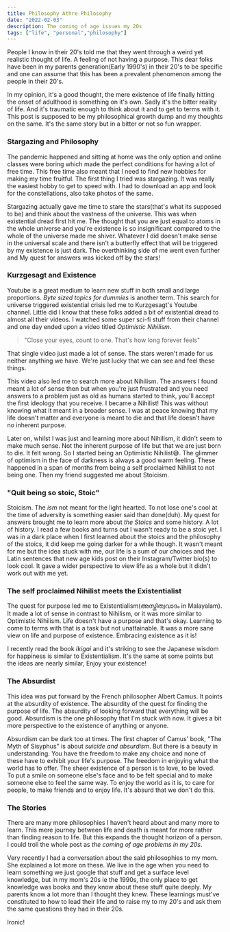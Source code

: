 ```yaml
---
title: Philosophy Athre Philosophy
date: "2022-02-03"
description: The coming of age issues my 20s
tags: ["life", "personal","philosophy"]
---
```


People I know in their 20's told me that they went through a weird yet realistic thought of life. A feeling of not having a purpose. This dear folks have been in my parents generation(Early 1990's) in their 20's to be specific and one can assume that this has been a prevalent phenomenon among the people in their 20's.

In my opinion, it's a good thought, the mere existence of life finally hitting the onset of adulthood is something on it's own. Sadly it's the bitter reality of life. And it's traumatic enough to think about it and to get to terms with it. This post is supposed to be my philosophical growth dump and my thoughts on the same. It's the same story but in a bitter or not so fun wrapper.

### Stargazing and Philosophy

The pandemic happened and sitting at home was the only option and online classes were boring which made the perfect conditions for having a lot of free time. This free time also meant that I need to find new hobbies for making my time fruitful. The first thing I tried was stargazing. It was really the easiest hobby to get to speed with. I had to download an app and look for the constellations, also take photos of the same. 

Stargazing actually gave me time to stare the stars(that's what its supposed to be) and think about the vastness of the universe. This was when existential dread first hit me. The thought that you are just equal to atoms in the whole universe and you're existence is so insignificant compared to the whole of the universe made me shiver. Whatever I did doesn't make sense in the universal scale and there isn't a butterfly effect that will be triggered by my existence is just dark. The overthinking side of me went even further and My quest for answers was kicked off by the stars!

### Kurzgesagt and Existence

Youtube is a great medium to learn new stuff in both small and large proportions. _Byte sized topics for dummies_ is another term. This search for universe triggered existential crisis led me to Kurzgesagt's Youtube channel. Little did I know that these folks added a bit of existential dread to almost all their videos. I watched some super sci-fi stuff from their channel and one day ended upon a video titled  _Optimistic Nihilism_. 

> "Close your eyes, count to one. That's how long forever feels"

That single video just made a lot of sense. The stars weren't made for us neither anything we have. We're just lucky that we can see and feel these things. 

This video also led me to search more about Nihilism. The answers I found meant a lot of sense then but when you're just frustrated and you need answers to a problem just as old as humans started to think, you'll accept the first ideology that you receive. I became a Nihilist! This was without knowing what it meant in a broader sense. I was at peace knowing that my life doesn't matter and everyone is meant to die and that life doesn't have no inherent purpose. 

Later on, whilst I was just and learning more about Nihilism, it didn't seem to make much sense. Not the inherent purpose of life but that we are just born to die. It felt wrong. So I started being an Optimistic Nihilist:sweat_smile:. The glimmer of optimism in the face of darkness is always a good warm feeling.
These happened in a span of months from being a self proclaimed Nihilist to not being one. Then my friend suggested me about Stoicism. 

### "Quit being so stoic, Stoic"

Stoicism. The _ism_ not meant for the light hearted. To not lose one's cool at the time of adversity is something easier said than done(duh). My quest for answers brought me to learn more about _the Stoics_ and some history. A lot of history. I read a few books and turns out I wasn't ready to be a stoic yet. I was in a dark place when I first learned about the stoics and the philosophy of the stoics, it did keep me going darker for a while though. It wasn't meant for me but the idea stuck with me, our life is a sum of our choices and the Latin sentences that new age kids post on their Instagram/Twitter bio(s) to look cool. It gave a wider perspective to view life as a whole but it didn't work out with me yet.

### The self proclaimed Nihilist meets the Existentialist

The quest for purpose led me to Existentialism(അസ്തിത്വവാദം in Malayalam). It made a lot of sense in contrast to Nihilism, or it was more similar to Optimistic Nihilism. Life doesn't have a purpose and that's okay. Learning to come to terms with that is a task but not unattainable. It was a more sane view on life and purpose of existence. Embracing existence as it is!

I recently read the book _Ikigai_ and it's striking to see the Japanese wisdom for happiness is similar to Existentialism. It's the same at some points but the ideas are nearly similar, Enjoy your existence!

### The Absurdist

This idea was put forward by the French philosopher Albert Camus. It points at the absurdity of existence. The absurdity of the quest for finding the purpose of life. The absurdity of looking forward that everything will be good. Absurdism is the one philosophy that I'm stuck with now. It gives a bit more perspective to the existence of anything or anyone. 

Absurdism can be dark too at times. The first chapter of Camus' book, "The Myth of Sisyphus" is about _suicide and absurdism_. But there is a beauty in understanding. You have the freedom to make any choice and none of these have to exhibit your life's purpose. The freedom in enjoying what the world has to offer. The sheer existence of a person is to love, to be loved. To put a smile on someone else's face and to be felt special and to make someone else to feel the same way. To enjoy the world as it is, to care for people, to make friends and to enjoy life. It's absurd that we don't do this.

### The Stories

There are many more philosophies I haven't heard about and many more to learn. This mere journey between life and death is meant for more rather than finding reason to life. But this expands the thought horizon of a person. I could troll the whole post as _the coming of age problems in my 20s_.

Very recently I had a conversation about the said philosophies to my mom. She explained a lot more on these. We live in the age when you need to learn something we just google that stuff and get a surface level knowledge, but in my mom's 20s ie the 1990s, the only place to get knowledge was books and they know about these stuff quite deeply. My parents know a lot more than I thought they knew. These learnings must've constituted to how to lead their life and to raise my to my 20's and ask them the same questions they had in their 20s. 

Ironic!
